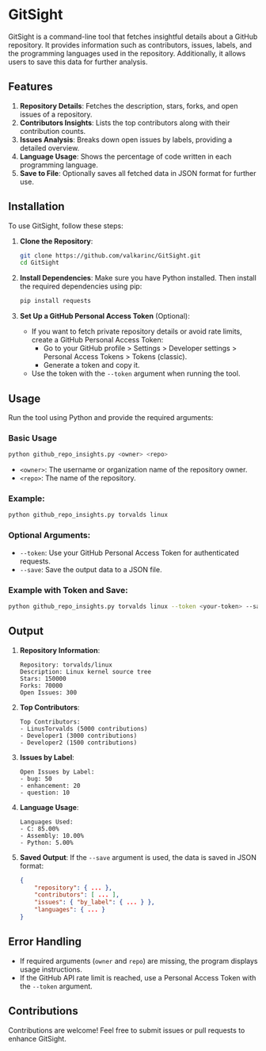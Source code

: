 
# GitSight

GitSight is a command-line tool that fetches insightful details about a GitHub repository. It provides information such as contributors, issues, labels, and the programming languages used in the repository. Additionally, it allows users to save this data for further analysis.

## Features

1. **Repository Details**: Fetches the description, stars, forks, and open issues of a repository.
2. **Contributors Insights**: Lists the top contributors along with their contribution counts.
3. **Issues Analysis**: Breaks down open issues by labels, providing a detailed overview.
4. **Language Usage**: Shows the percentage of code written in each programming language.
5. **Save to File**: Optionally saves all fetched data in JSON format for further use.

## Installation

To use GitSight, follow these steps:

1. **Clone the Repository**:
   ```bash
   git clone https://github.com/valkarinc/GitSight.git
   cd GitSight
   ```

2. **Install Dependencies**:
   Make sure you have Python installed. Then install the required dependencies using pip:
   ```bash
   pip install requests
   ```

3. **Set Up a GitHub Personal Access Token** (Optional):
   - If you want to fetch private repository details or avoid rate limits, create a GitHub Personal Access Token:
     - Go to your GitHub profile > Settings > Developer settings > Personal Access Tokens > Tokens (classic).
     - Generate a token and copy it.
   - Use the token with the `--token` argument when running the tool.

## Usage

Run the tool using Python and provide the required arguments:

### Basic Usage
```bash
python github_repo_insights.py <owner> <repo>
```

- `<owner>`: The username or organization name of the repository owner.
- `<repo>`: The name of the repository.

### Example:
```bash
python github_repo_insights.py torvalds linux
```

### Optional Arguments:
- `--token`: Use your GitHub Personal Access Token for authenticated requests.
- `--save`: Save the output data to a JSON file.

### Example with Token and Save:
```bash
python github_repo_insights.py torvalds linux --token <your-token> --save output.json
```

## Output

1. **Repository Information**:
   ```
   Repository: torvalds/linux
   Description: Linux kernel source tree
   Stars: 150000
   Forks: 70000
   Open Issues: 300
   ```

2. **Top Contributors**:
   ```
   Top Contributors:
   - LinusTorvalds (5000 contributions)
   - Developer1 (3000 contributions)
   - Developer2 (1500 contributions)
   ```

3. **Issues by Label**:
   ```
   Open Issues by Label:
   - bug: 50
   - enhancement: 20
   - question: 10
   ```

4. **Language Usage**:
   ```
   Languages Used:
   - C: 85.00%
   - Assembly: 10.00%
   - Python: 5.00%
   ```

5. **Saved Output**:
   If the `--save` argument is used, the data is saved in JSON format:
   ```json
   {
       "repository": { ... },
       "contributors": [ ... ],
       "issues": { "by_label": { ... } },
       "languages": { ... }
   }
   ```

## Error Handling

- If required arguments (`owner` and `repo`) are missing, the program displays usage instructions.
- If the GitHub API rate limit is reached, use a Personal Access Token with the `--token` argument.

## Contributions

Contributions are welcome! Feel free to submit issues or pull requests to enhance GitSight.
